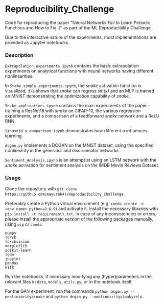 # Reproducibility_Challenge
Code for reproducing the paper "Neural Networks Fail to Learn Periodic Functions and How to Fix It" as part of the ML Reproducibility Challenge

Due to the interactive nature of the experiments, most implementations are provided as Jupyter notebooks.

<h3> Description </h3>

```Extrapolation_experiments.ipynb``` contains the basic extrapolation experiments on analytical functions with neural networks having different nonlinearities.

In ```Snake_simple_experiments.ipynb```, the *snake* activation function is visualized, it is shown that *snake* can regress *sin(x)* and an MLP is trained on MNIST demonstrating the optimization capability of *snake*.

```Snake_applications.ipynb``` contains the main experiments of the paper - training a ResNet18 with *snake* on CIFAR-10, the various regression experiments, and a comparison of a feedforward *snake* network and a ReLU RNN.

```Sinusoid_a_comparison.ipynb``` demonstrates how different *a* influences learning.

```dcgan.py``` implements a DCGAN on the MNIST dataset, using the specified nonlinearity in the generator and discriminator networks.

```Sentiment_Analysis.ipynb``` is an attempt at using an LSTM network with the *snake* activation for sentiment analysis on the IMDB Movie Reviews Dataset.


<h3> Usage </h3>

Clone the repository with ```git clone https://github.com/mayurak47/Reproducibility_Challenge```.

Preferably create a Python virtual environment (e.g. ```conda create -n <env_name> python=3.6.9```) and activate it. Install the necessary libraries with ```pip install -r requirements.txt```. In case of any inconsistencies or errors, please install the appropriate version of the following packages manually, using ```pip``` or ```conda```:

```
numpy
torch
torchvision
matplotlib
scikit-learn
tqdm
jupyter
pandas
nltk
```


Run the notebooks, if necessary modifying any (hyper)parameters in the relevant files in ```data```, ```models```, ```utils.py```, or in the notebook itself.

For the GAN experiment, run the commands ```python dcgan.py --nonlinearity=snake``` and ```python dcgan.py --nonlinearity=leakyrelu```.
